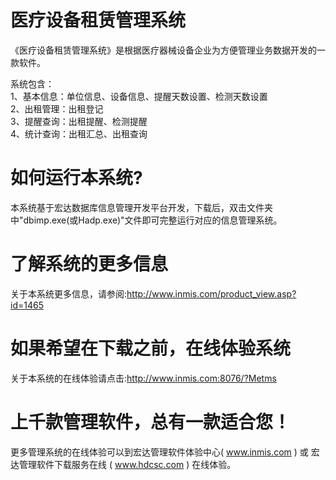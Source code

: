 # 医疗设备租赁管理系统

《医疗设备租赁管理系统》是根据医疗器械设备企业为方便管理业务数据开发的一款软件。

系统包含：   
1、基本信息：单位信息、设备信息、提醒天数设置、检测天数设置   
2、出租管理：出租登记   
3、提醒查询：出租提醒、检测提醒   
4、统计查询：出租汇总、出租查询 

# 如何运行本系统?

本系统基于宏达数据库信息管理开发平台开发，下载后，双击文件夹中"dbimp.exe(或Hadp.exe)"文件即可完整运行对应的信息管理系统。

# 了解系统的更多信息

关于本系统更多信息，请参阅:http://www.inmis.com/product_view.asp?id=1465

# 如果希望在下载之前，在线体验系统

关于本系统的在线体验请点击:http://www.inmis.com:8076/?Metms

# 上千款管理软件，总有一款适合您！

更多管理系统的在线体验可以到宏达管理软件体验中心( www.inmis.com ) 或 宏达管理软件下载服务在线 ( www.hdcsc.com ) 在线体验。

